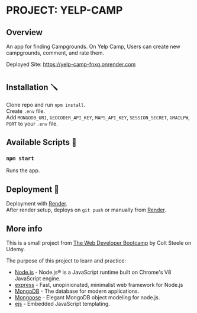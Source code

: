 # PROJECT: YELP-CAMP

## Overview

An app for finding Campgrounds. On Yelp Camp, Users can create new campgrounds,
comment, and rate them.

Deployed Site: https://yelp-camp-fnxq.onrender.com

#

## Installation 🪛

Clone repo and run `npm install`.  
Create `.env` file.  
Add `MONGODB_URI`, `GEOCODER_API_KEY`, `MAPS_API_KEY`, `SESSION_SECRET`,
`GMAILPW`, `PORT` to your `.env` file.

## Available Scripts 📜

### `npm start`

Runs the app.

## Deployment 🚀

Deployment with [Render](https://render.com/).  
After render setup, deploys on `git push` or manually from
[Render](https://render.com/).

## More info

This is a small project from
[The Web Developer Bootcamp](https://www.udemy.com/course/the-web-developer-bootcamp/)
by Colt Steele on Udemy.

The purpose of this project to learn and practice:

- [Node.js](https://nodejs.org) - Node.js® is a JavaScript runtime built on
  Chrome's V8 JavaScript engine.
- [express](https://expressjs.com//) - Fast, unopinionated, minimalist web
  framework for Node.js
- [MongoDB](https://www.mongodb.com/) - The database for modern applications.
- [Mongoose](https://mongoosejs.com/) - Elegant MongoDB object modeling for
  node.js.
- [ejs](https://ejs.co/) - Embedded JavaScript templating.
